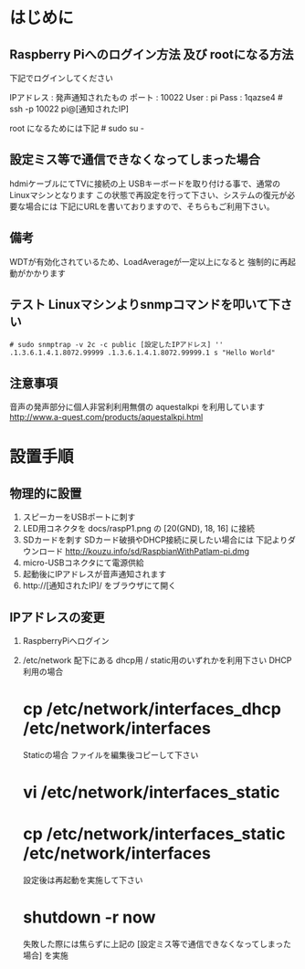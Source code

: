 # はじめに
## Raspberry Piへのログイン方法 及び rootになる方法
   下記でログインしてください
   
   IPアドレス : 発声通知されたもの
   ポート     : 10022
   User      : pi
   Pass      : 1qazse4
    # ssh -p 10022 pi@[通知されたIP]

   root になるためには下記
    # sudo su -   
   
## 設定ミス等で通信できなくなってしまった場合
   hdmiケーブルにてTVに接続の上
   USBキーボードを取り付ける事で、通常のLinuxマシンとなります
   この状態で再設定を行って下さい、システムの復元が必要な場合には
   下記にURLを書いておりますので、そちらもご利用下さい。

## 備考
   WDTが有効化されているため、LoadAverageが一定以上になると
   強制的に再起動がかかります

## テスト Linuxマシンよりsnmpコマンドを叩いて下さい
    # sudo snmptrap -v 2c -c public [設定したIPアドレス] '' .1.3.6.1.4.1.8072.99999 .1.3.6.1.4.1.8072.99999.1 s "Hello World"
    
## 注意事項
   音声の発声部分に個人非営利利用無償の aquestalkpi を利用しています
   http://www.a-quest.com/products/aquestalkpi.html

# 設置手順
## 物理的に設置
1. スピーカーをUSBポートに刺す
2. LED用コネクタを docs/raspP1.png の [20(GND), 18, 16] に接続
3. SDカードを刺す
   SDカード破損やDHCP接続に戻したい場合には 下記よりダウンロード
   http://kouzu.info/sd/RaspbianWithPatlam-pi.dmg
4. micro-USBコネクタにて電源供給
5. 起動後にIPアドレスが音声通知されます
6. http://[通知されたIP]/ をブラウザにて開く

## IPアドレスの変更
1. RaspberryPiへログイン
2. /etc/network 配下にある dhcp用 / static用のいずれかを利用下さい
   DHCP利用の場合
   # cp /etc/network/interfaces_dhcp /etc/network/interfaces
   
   Staticの場合 ファイルを編集後コピーして下さい
   # vi /etc/network/interfaces_static
   # cp /etc/network/interfaces_static /etc/network/interfaces
   
   設定後は再起動を実施して下さい
   # shutdown -r now
   失敗した際には焦らずに上記の [設定ミス等で通信できなくなってしまった場合] を実施